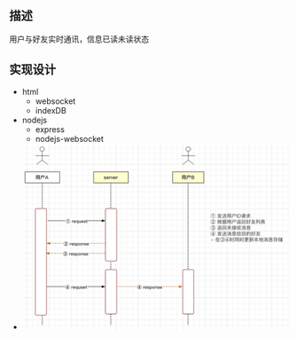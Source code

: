 ## 描述
  用户与好友实时通讯，信息已读未读状态
## 实现设计
  - html
    - websocket
    - indexDB
  - nodejs
    - express
    - nodejs-websocket
  - ![](./assets/design.jpg)